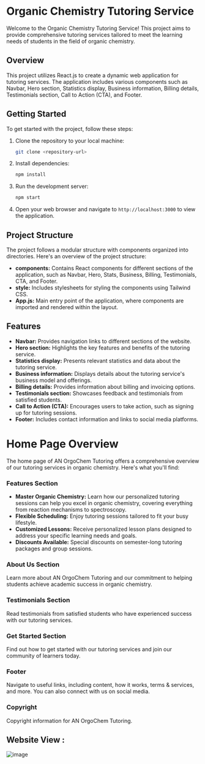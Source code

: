 # Organic Chemistry Tutoring Service

Welcome to the Organic Chemistry Tutoring Service! This project aims to provide comprehensive tutoring services tailored to meet the learning needs of students in the field of organic chemistry.

## Overview

This project utilizes React.js to create a dynamic web application for tutoring services. The application includes various components such as Navbar, Hero section, Statistics display, Business information, Billing details, Testimonials section, Call to Action (CTA), and Footer.

## Getting Started

To get started with the project, follow these steps:

1. Clone the repository to your local machine:

   ```bash
   git clone <repository-url>
   ```

2. Install dependencies:

   ```bash
   npm install
   ```

3. Run the development server:

   ```bash
   npm start
   ```

4. Open your web browser and navigate to `http://localhost:3000` to view the application.

## Project Structure

The project follows a modular structure with components organized into directories. Here's an overview of the project structure:

- **components:** Contains React components for different sections of the application, such as Navbar, Hero, Stats, Business, Billing, Testimonials, CTA, and Footer.
- **style:** Includes stylesheets for styling the components using Tailwind CSS.
- **App.js:** Main entry point of the application, where components are imported and rendered within the layout.

## Features

- **Navbar:** Provides navigation links to different sections of the website.
- **Hero section:** Highlights the key features and benefits of the tutoring service.
- **Statistics display:** Presents relevant statistics and data about the tutoring service.
- **Business information:** Displays details about the tutoring service's business model and offerings.
- **Billing details:** Provides information about billing and invoicing options.
- **Testimonials section:** Showcases feedback and testimonials from satisfied students.
- **Call to Action (CTA):** Encourages users to take action, such as signing up for tutoring sessions.
- **Footer:** Includes contact information and links to social media platforms.


# Home Page Overview

  The home page of AN OrgoChem Tutoring offers a comprehensive overview of our tutoring services in organic chemistry. Here's what you'll find:
  
  ### Features Section
  
  - **Master Organic Chemistry:** Learn how our personalized tutoring sessions can help you excel in organic chemistry, covering everything from reaction mechanisms to spectroscopy.
  - **Flexible Scheduling:** Enjoy tutoring sessions tailored to fit your busy lifestyle.
  - **Customized Lessons:** Receive personalized lesson plans designed to address your specific learning needs and goals.
  - **Discounts Available:** Special discounts on semester-long tutoring packages and group sessions.
  
  ### About Us Section
  
  Learn more about AN OrgoChem Tutoring and our commitment to helping students achieve academic success in organic chemistry.
  
  ### Testimonials Section
  
  Read testimonials from satisfied students who have experienced success with our tutoring services.
  
  ### Get Started Section
  
  Find out how to get started with our tutoring services and join our community of learners today.
  
  ### Footer
  
  Navigate to useful links, including content, how it works, terms & services, and more. You can also connect with us on social media.
  
  ### Copyright
  
  Copyright information for AN OrgoChem Tutoring.

  ## Website View : 

![image](https://github.com/AngelaNova/Angela_Tutoring_OrganicChemistry/assets/160551855/c9df3246-2f84-4963-b9e0-185fd5d5a02b)


  
  
